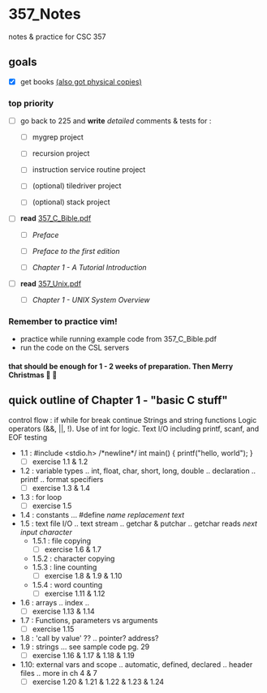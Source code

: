 # 357_Notes
notes &amp; practice for CSC 357

## goals
- [x] get books [\(also got physical copies\)](https://github.com/mfekadu/357_Notes/blob/master/textbooks)

### top priority
- [ ] go back to 225 and **write** _detailed_ comments & tests for : 

  - [ ] mygrep project

  - [ ] recursion project

  - [ ] instruction service routine project  

  - [ ] \(optional) tiledriver project

  - [ ] \(optional) stack project
  
- [ ] **read** [357_C_Bible.pdf](https://github.com/mfekadu/357_Notes/blob/master/textbooks/357_C_Bible.pdf)

  - [ ] _Preface_

  - [ ] _Preface to the first edition_

  - [ ] _Chapter 1 - A Tutorial Introduction_
  
- [ ] **read** [357_Unix.pdf](https://github.com/mfekadu/357_Notes/blob/master/textbooks/357_Unix.pdf)

  - [ ] _Chapter 1 - UNIX System Overview_

### Remember to practice vim!
* practice while running example code from 357_C_Bible.pdf
* run the code on the CSL servers

#### that should be enough for 1 - 2 weeks of preparation. Then Merry Christmas :santa: :christmas_tree:


## quick outline of Chapter 1 - "basic C stuff"
control flow : if while for break continue
Strings and string functions
Logic operators (&&, ||, !). Use of int for logic.
Text I/O including printf, scanf, and EOF testing

* 1.1 : #include <stdio.h> \/\*newline\*\/ int main() { printf("hello, world"); }
  - [ ] exercise 1.1 & 1.2
* 1.2 : variable types .. int, float, char, short, long, double .. declaration .. printf .. format specifiers
  - [ ] exercise 1.3 & 1.4
* 1.3 : for loop
  - [ ] exercise 1.5
* 1.4 : constants ... #define _name_ _replacement text_
* 1.5 : text file I/O  .. text stream .. getchar & putchar .. getchar reads _next input character_
  * 1.5.1 : file copying
    - [ ] exercise 1.6 & 1.7
  * 1.5.2 : character copying
  * 1.5.3 : line counting
    - [ ] exercise 1.8 & 1.9 & 1.10
  * 1.5.4 : word counting
    - [ ] exercise 1.11 & 1.12
* 1.6 : arrays .. index .. 
  - [ ] exercise 1.13 & 1.14
* 1.7 : Functions, parameters vs arguments
  - [ ] exercise 1.15
* 1.8 : 'call by value' ?? .. pointer? address?
* 1.9 : strings ...  see sample code pg. 29
  - [ ] exercise 1.16 & 1.17 & 1.18 & 1.19
* 1.10: external vars and scope .. automatic, defined, declared .. header files ..  more in ch 4 & 7
  - [ ] exercise 1.20 & 1.21 & 1.22 & 1.23 & 1.24
